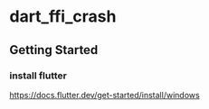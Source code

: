 # dart_ffi_crash

## Getting Started

### install flutter

https://docs.flutter.dev/get-started/install/windows